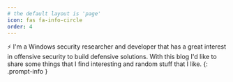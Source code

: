 ```yaml
---
# the default layout is 'page'
icon: fas fa-info-circle
order: 4
---
```


:zap: I'm a Windows security researcher and developer that has a great interest in offensive security to build defensive solutions. With this blog I'd like to share some things that I find interesting and random stuff that I like. 
{: .prompt-info }